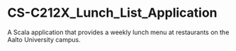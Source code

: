 # CS-C212X_Lunch_List_Application
A Scala application that provides a weekly lunch menu at restaurants on the Aalto University campus. 
